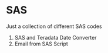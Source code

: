 # SAS
Just a collection of different SAS codes

1. SAS and Teradata Date Converter
2. Email from SAS Script
